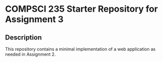 # COMPSCI 235 Starter Repository for Assignment 3

## Description

This repository contains a minimal implementation of a web application as needed in Assignment 2.  
 

